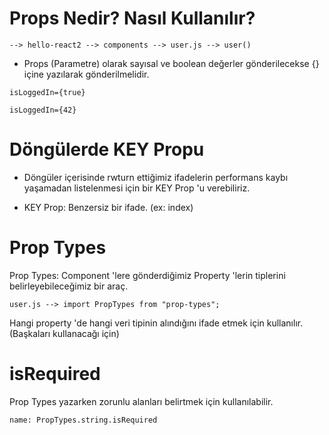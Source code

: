 # Props Nedir? Nasıl Kullanılır?

    --> hello-react2 --> components --> user.js --> user()

* Props (Parametre) olarak sayısal ve boolean değerler gönderilecekse {} içine yazılarak gönderilmelidir.

`isLoggedIn={true}`
        
`isLoggedIn={42}`

# Döngülerde KEY Propu

* Döngüler içerisinde rwturn ettiğimiz ifadelerin performans kaybı yaşamadan listelenmesi için bir KEY Prop 'u verebiliriz.

* KEY Prop: Benzersiz bir ifade. (ex: index)

# Prop Types

Prop Types: Component 'lere gönderdiğimiz Property 'lerin tiplerini belirleyebileceğimiz bir araç.

    user.js --> import PropTypes from "prop-types";

Hangi property 'de hangi veri tipinin alındığını ifade etmek için kullanılır. (Başkaları kullanacağı için)

# isRequired

Prop Types yazarken zorunlu alanları belirtmek için kullanılabilir.

    name: PropTypes.string.isRequired